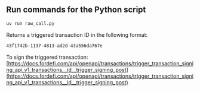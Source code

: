 ## Run commands for the Python script

```bash
uv run raw_call.py
```
Returns a triggered transaction ID in the following format:

```bash
43f1742b-1137-4813-ad2d-43a556da767e
````

To sign the triggered transaction:
[https://docs.fordefi.com/api/openapi/transactions/trigger_transaction_signing_api_v1_transactions__id__trigger_signing_post](https://docs.fordefi.com/api/openapi/transactions/trigger_transaction_signing_api_v1_transactions__id__trigger_signing_post)